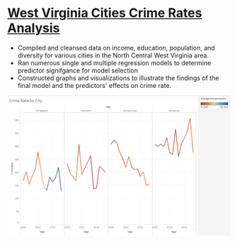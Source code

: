 # [West Virginia Cities Crime Rates Analysis](https://github.com/benjaminslates22/WV-Cities-Crime-Rate-Analysis) 
* Compiled and cleansed data on income, education, population, and diversity for various cities in the North Central West Virginia area.
* Ran numerous single and multiple regression models to determine predictor signifgance for model selection
* Constructed graphs and visualizations to illustrate the findings of the final model and the predictors' effects on crime rate.

![](https://github.com/benjaminslates22/WV-Cities-Crime-Rate-Analysis/blob/main/Images/Crime%20Rate%20Graph.png)

